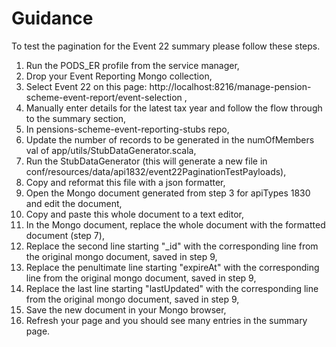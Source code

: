 # Guidance

To test the pagination for the Event 22 summary please follow these steps.

1. Run the PODS_ER profile from the service manager,
2. Drop your Event Reporting Mongo collection,
3. Select Event 22 on this page: http://localhost:8216/manage-pension-scheme-event-report/event-selection ,
4. Manually enter details for the latest tax year and follow the flow through to the summary section,
5. In pensions-scheme-event-reporting-stubs repo,
6. Update the number of records to be generated in the numOfMembers val of app/utils/StubDataGenerator.scala,
7. Run the StubDataGenerator (this will generate a new file in conf/resources/data/api1832/event22PaginationTestPayloads),
8. Copy and reformat this file with a json formatter,
9. Open the Mongo document generated from step 3 for apiTypes 1830 and edit the document,
10. Copy and paste this whole document to a text editor,
11. In the Mongo document, replace the whole document with the formatted document (step 7),
12. Replace the second line starting "_id" with the corresponding line from the original mongo document, saved in step 9,
13. Replace the penultimate line starting "expireAt" with the corresponding line from the original mongo document, saved in step 9,
14. Replace the last line starting "lastUpdated" with the corresponding line from the original mongo document, saved in step 9,
15. Save the new document in your Mongo browser,
16. Refresh your page and you should see many entries in the summary page.